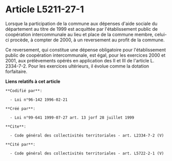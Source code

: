# Article L5211-27-1

Lorsque la participation de la commune aux dépenses d'aide sociale du département au titre de 1999 est acquittée par
l'établissement public de coopération intercommunale au lieu et place de la commune membre, celui-ci procède, à compter de
2000, à un reversement au profit de la commune. 

Ce reversement, qui constitue une dépense obligatoire pour l'établissement public de coopération intercommunale, est égal,
pour les exercices 2000 et 2001, aux prélèvements opérés en application des II et III de l'article L. 2334-7-2. Pour les
exercices ultérieurs, il évolue comme la dotation forfaitaire.

**Liens relatifs à cet article**

	**Codifié par**:

	  - Loi n°96-142 1996-02-21

	**Créé par**:

	  - Loi n°99-641 1999-07-27 art. 13 jorf 28 juillet 1999

	**Cite**:

	  - Code général des collectivités territoriales - art. L2334-7-2 (V)

	**Cité par**:

	  - Code général des collectivités territoriales - art. L5722-2-1 (V)
